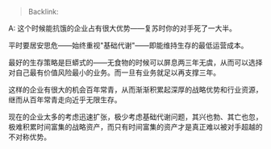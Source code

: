 > Backlink: 

A: 这个时候能抗饿的企业占有很大优势——复苏时你的对手死了一大半。

平时要居安思危——始终重视"基础代谢"——即能维持生存的最低运营成本。

最好的生存策略是巨蟒式的——无食物的时候可以屏息两三年无虞，从而可以选择对自己最有价值风险最小的业务。而一旦有业务就足以再支撑三年。

这样的企业有很大的机会百年常青，从而渐渐积累起深厚的战略优势和行业资源，继而从百年常青走向近乎无限生存。

现在的企业太多的考虑迅速扩张，极少考虑基础代谢问题，其兴也勃、其亡也忽，极难积累时间富集的战略资产，而只有时间富集的资产才是真正难以被对手超越的不对称优势。
